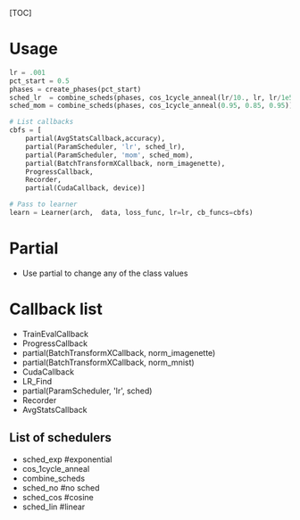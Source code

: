 [TOC]

# Usage
```python
lr = .001
pct_start = 0.5
phases = create_phases(pct_start)
sched_lr  = combine_scheds(phases, cos_1cycle_anneal(lr/10., lr, lr/1e5))
sched_mom = combine_scheds(phases, cos_1cycle_anneal(0.95, 0.85, 0.95))

# List callbacks
cbfs = [
    partial(AvgStatsCallback,accuracy),
    partial(ParamScheduler, 'lr', sched_lr),
    partial(ParamScheduler, 'mom', sched_mom),
    partial(BatchTransformXCallback, norm_imagenette),
    ProgressCallback,
    Recorder,
    partial(CudaCallback, device)]

# Pass to learner
learn = Learner(arch,  data, loss_func, lr=lr, cb_funcs=cbfs)
```

# Partial
- Use partial to change any of the class values

# Callback list
- TrainEvalCallback
- ProgressCallback
- partial(BatchTransformXCallback, norm_imagenette)
- partial(BatchTransformXCallback, norm_mnist)
- CudaCallback
- LR_Find
- partial(ParamScheduler, 'lr', sched) 
- Recorder
- AvgStatsCallback

## List of schedulers
- sched_exp  #exponential
- cos_1cycle_anneal
- combine_scheds
- sched_no #no sched
- sched_cos #cosine
- sched_lin #linear


